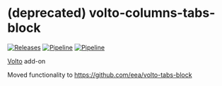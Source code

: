 # (deprecated) volto-columns-tabs-block
[![Releases](https://img.shields.io/github/v/release/eea/volto-columns-tabs-block)](https://github.com/eea/volto-columns-tabs-block/releases)
[![Pipeline](https://ci.eionet.europa.eu/buildStatus/icon?job=volto-addons/volto-columns-tabs-block/master&subject=master)](https://ci.eionet.europa.eu/view/Github/job/volto-addons/job/volto-columns-tabs-block/job/master/display/redirect)
[![Pipeline](https://ci.eionet.europa.eu/buildStatus/icon?job=volto-addons/volto-columns-tabs-block/develop&subject=develop)](https://ci.eionet.europa.eu/view/Github/job/volto-addons/job/volto-columns-tabs-block/job/develop/display/redirect)

[Volto](https://github.com/plone/volto) add-on

Moved functionality to https://github.com/eea/volto-tabs-block
